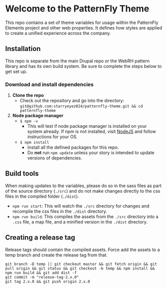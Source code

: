 # Welcome to the PatternFly Theme

This repo contains a set of theme variables for usage within the PatternFly Elements project and other web properties.  It defines how styles are applied to create a unified experience across the company.

## Installation

This repo is separate from the main Drupal repo or the WebRH pattern library and has its own build system.  Be sure to complete the steps below to get set up.

### Download and install dependencies

1. **Clone the repo**
    - Check out the repository and go into the directory:
        `git@github.com:starryeyez024/patternfly-theme.git && cd patternfly-theme`
2. **Node package manager**
    - `$ npm -v`
        - This will test if node package manager is installed on your system already. If npm is not installed, visit [NodeJS](https://nodejs.org/en/) and follow instructions for your OS.
    - `$ npm install`
        - Install all the defined packages for this repo.
        - Do **not** run `npm update` unless your story is intended to update versions of dependencies.

## Build tools

When making updates to the variables, please do so in the sass files as part of the source directory (`./src`) and do not make changes directly to the css files in the compiled folder (`./dist`).

- `npm run start`: This will watch the `./src` directory for changes and recompile the css files in the `./dist` directory.
- `npm run build`: This compiles the assets from the `./src` directory into a `.css` file, a map file, and a minified version in the `./dist` directory.

## Creating a release tag

Release tags should contain the compiled assets. Force add the assets to a temp branch and create the release tag from that. 

```
git branch -D temp || git checkout master && git fetch origin && git pull origin && git status && git checkout -b temp && npm install && npm run build && git add dist -f
git commit -m "release-tag-2.x.0"
git tag 2.x.0 && git push origin 2.x.0
```
